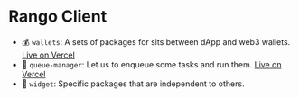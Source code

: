 # Rango Client

- 💰 `wallets`: A sets of packages for sits between dApp and web3 wallets. [Live on Vercel](https://wallets-demo.vercel.app)
- 🔮 `queue-manager`: Let us to enqueue some tasks and run them. [Live on Vercel](https://q-self.vercel.app)
- 🧱 `widget`: Specific packages that are independent to others.

